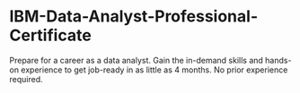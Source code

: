 # IBM-Data-Analyst-Professional-Certificate
Prepare for a career as a data analyst. Gain the in-demand skills and hands-on experience to get job-ready in as little as 4 months. No prior experience required.
